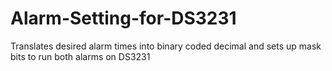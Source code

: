 # Alarm-Setting-for-DS3231
Translates desired alarm times into binary coded decimal and sets up mask bits to run both alarms on DS3231
